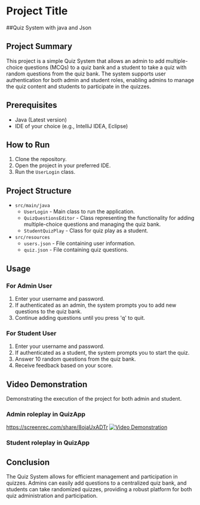 # Project Title
##Quiz System with java and Json 

## Project Summary
This project is a simple Quiz System that allows an admin to add multiple-choice questions (MCQs) to a quiz bank and a student to take a quiz with random questions from the quiz bank. The system supports user authentication for both admin and student roles, enabling admins to manage the quiz content and students to participate in the quizzes.

## Prerequisites
- Java (Latest version)
- IDE of your choice (e.g., IntelliJ IDEA, Eclipse)

## How to Run
1. Clone the repository.
2. Open the project in your preferred IDE.
3. Run the `UserLogin` class.

## Project Structure
- `src/main/java`
  - `UserLogin` - Main class to run the application.
  - `QuizQuestionsEditor` - Class representing the functionality for adding multiple-choice questions and managing the quiz bank.
  - `StudentQuizPlay` - Class for quiz play as a student.
- `src/resources`
  - `users.json` - File containing user information.
  - `quiz.json` - File containing quiz questions.

## Usage
### For Admin User
1. Enter your username and password.
2. If authenticated as an admin, the system prompts you to add new questions to the quiz bank.
3. Continue adding questions until you press 'q' to quit.

### For Student User
1. Enter your username and password.
2. If authenticated as a student, the system prompts you to start the quiz.
3. Answer 10 random questions from the quiz bank.
4. Receive feedback based on your score.


## Video Demonstration
Demonstrating the execution of the project for both admin and student.
### Admin roleplay in QuizApp
https://screenrec.com/share/8ojaUxADTr
[![Video Demonstration](https://screenrec.com/share/8ojaUxADTr)](https://screenrec.com/share/8ojaUxADTr)

### Student roleplay in QuizApp

## Conclusion
The Quiz System allows for efficient management and participation in quizzes. Admins can easily add questions to a centralized quiz bank, and students can take randomized quizzes, providing a robust platform for both quiz administration and participation.
